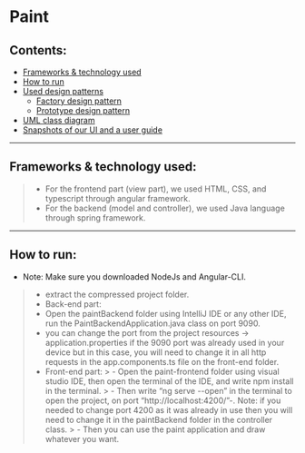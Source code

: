 # Paint 
## Contents:
- [Frameworks & technology used](#Frameworks-&-technology-used)
- [How to run](#How-to-run)
- [Used design patterns](#used-design-patterns)
    - [Factory design pattern](#Factory-design-pattern)
    - [Prototype design pattern](#Prototype-design-pattern)
- [UML class diagram](#UML-class-diagram)
- [Snapshots of our UI and a user guide](#Snapshots-of-our-UI-and-a-user-guide)
---
## Frameworks & technology used:
> - For the frontend part (view part), we used HTML, CSS, and typescript through angular framework.
> - For the backend (model and controller), we used Java language through spring framework.
---
## How to run:
- Note: Make sure you downloaded NodeJs and Angular-CLI.
> - extract the compressed project folder.
> - Back-end part:
   > - Open the paintBackend folder using IntelliJ IDE or any other IDE, run the PaintBackendApplication.java class on port 9090.
   > - you can change the port from the project resources → application.properties if the 9090 port was already used in your device but in this case, you will need to change it in all http requests in the app.components.ts file on the front-end folder.
> - Front-end part:
    >      - Open the paint-frontend folder using visual studio IDE, then open the terminal of the IDE, and write npm install in the terminal.
    >      - Then write “ng serve --open” in the terminal to open the project, on port “http://localhost:4200/”-. Note: if you needed to change port 4200 as it was already in use then you will need to change it in the paintBackend folder in the controller class.
    > - Then you can use the paint application and draw whatever you want.

 




